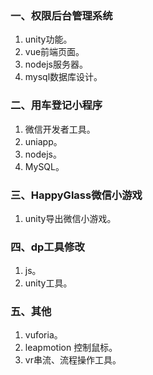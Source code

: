 ### 一、权限后台管理系统
1. unity功能。
2. vue前端页面。
3. nodejs服务器。
4. mysql数据库设计。

### 二、用车登记小程序
1. 微信开发者工具。
2. uniapp。
3. nodejs。
4. MySQL。

### 三、HappyGlass微信小游戏
1. unity导出微信小游戏。

### 四、dp工具修改
1. js。
2. unity工具。

### 五、其他
1. vuforia。
2. leapmotion 控制鼠标。
3. vr串流、流程操作工具。
